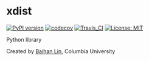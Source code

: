 # xdist

[![PyPI version](https://badge.fury.io/py/xdist.svg)](https://badge.fury.io/py/xdist)  [![codecov](https://codecov.io/gh/doerlbh/xdist/branch/main/graph/badge.svg?token=)](https://codecov.io/gh/doerlbh/xdist) [![Travis_CI](https://travis-ci.com/doerlbh/xdist.svg?token=&branch=main)](https://travis-ci.com/doerlbh/xdist) [![License: MIT](https://img.shields.io/badge/License-MIT-yellow.svg)](https://opensource.org/licenses/MIT)

Python library

Created by [Baihan Lin](www.baihan.nyc), Columbia University
